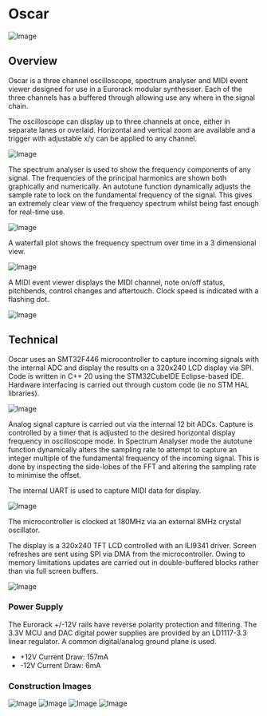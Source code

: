 # Oscar
![Image](https://raw.githubusercontent.com/dchwebb/Oscar/master/Graphics/OscAB.jpg "icon")

Overview
--------

Oscar is a three channel oscilloscope, spectrum analyser and MIDI event viewer designed for use in a Eurorack modular synthesiser. Each of the three channels has a buffered through allowing use any where in the signal chain.

The oscilloscope can display up to three channels at once, either in separate lanes or overlaid. Horizontal and vertical zoom are available and a trigger with adjustable x/y can be applied to any channel.

![Image](https://raw.githubusercontent.com/dchwebb/Oscar/master/Graphics/OscA.jpg "icon")

The spectrum analyser is used to show the frequency components of any signal. The frequencies of the principal harmonics are shown both graphically and numerically. An autotune function dynamically adjusts the sample rate to lock on the fundamental frequency of the signal. This gives an extremely clear view of the frequency spectrum whilst being fast enough for real-time use.

![Image](https://raw.githubusercontent.com/dchwebb/Oscar/master/Graphics/Spectrum.jpg "icon")

A waterfall plot shows the frequency spectrum over time in a 3 dimensional view.

![Image](https://raw.githubusercontent.com/dchwebb/Oscar/master/Graphics/WaterfallA.jpg "icon")

A MIDI event viewer displays the MIDI channel, note on/off status, pitchbends, control changes and aftertouch. Clock speed is indicated with a flashing dot. 

![Image](https://raw.githubusercontent.com/dchwebb/Oscar/master/Graphics/Midi1.jpg "icon")

Technical
---------

Oscar uses an SMT32F446 microcontroller to capture incoming signals with the internal ADC and display the results on a 320x240 LCD display via SPI. Code is written in C++ 20 using the STM32CubeIDE Eclipse-based IDE. Hardware interfacing is carried out through custom code (ie no STM HAL libraries).

![Image](https://raw.githubusercontent.com/dchwebb/Oscar/master/Graphics/Components.jpg "icon")

Analog signal capture is carried out via the internal 12 bit ADCs. Capture is controlled by a timer that is adjusted to the desired horizontal display frequency in oscilloscope mode. In Spectrum Analyser mode the autotune function dynamically alters the sampling rate to attempt to capture an integer multiple of the fundamental frequency of the incoming signal. This is done by inspecting the side-lobes of the FFT and altering the sampling rate to minimise the offset.

The internal UART is used to capture MIDI data for display.

![Image](https://raw.githubusercontent.com/dchwebb/Oscar/master/Graphics/Midi2.jpg "icon")

The microcontroller is clocked at 180MHz via an external 8MHz crystal oscillator.

The display is a 320x240 TFT LCD controlled with an ILI9341 driver. Screen refreshes are sent using SPI via DMA from the microcontroller. Owing to memory limitations updates are carried out in double-buffered blocks rather than via full screen buffers.

![Image](https://raw.githubusercontent.com/dchwebb/Oscar/master/Graphics/WaterfallB.jpg "icon")

### Power Supply

The Eurorack +/-12V rails have reverse polarity protection and filtering. The 3.3V MCU and DAC digital power supplies are provided by an LD1117-3.3 linear regulator. A common digital/analog ground plane is used.

- +12V Current Draw: 157mA
- -12V Current Draw: 6mA

### Construction Images

![Image](https://raw.githubusercontent.com/dchwebb/Oscar/master/Graphics/construction1.jpg "icon")
![Image](https://raw.githubusercontent.com/dchwebb/Oscar/master/Graphics/construction2.jpg "icon")
![Image](https://raw.githubusercontent.com/dchwebb/Oscar/master/Graphics/construction3.jpg "icon")
![Image](https://raw.githubusercontent.com/dchwebb/Oscar/master/Graphics/construction4.jpg "icon")
